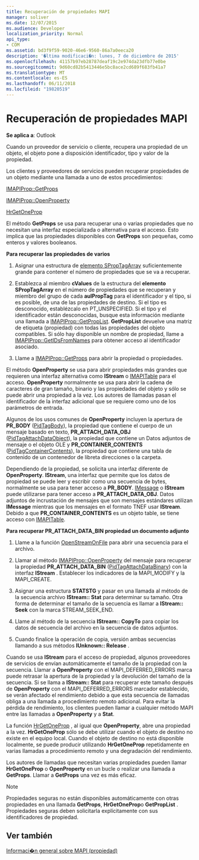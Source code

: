 ```yaml
---
title: Recuperación de propiedades MAPI
manager: soliver
ms.date: 12/07/2015
ms.audience: Developer
localization_priority: Normal
api_type:
- COM
ms.assetid: bd3f9f59-9020-46e6-9560-86a7a0eeca20
description: '�ltima modificaci�n: lunes, 7 de diciembre de 2015'
ms.openlocfilehash: 41157b97eb28787deaf19c2e974da23dfb77e0be
ms.sourcegitcommit: 9d60cd82b5413446e5bc8ace2cd689f683fb41a7
ms.translationtype: MT
ms.contentlocale: es-ES
ms.lasthandoff: 06/11/2018
ms.locfileid: "19820519"
---
```

# <a name="retrieving-mapi-properties"></a>Recuperación de propiedades MAPI

 
  
**Se aplica a**: Outlook 
  
Cuando un proveedor de servicio o cliente, recupera una propiedad de un objeto, el objeto pone a disposición identificador, tipo y valor de la propiedad. 
  
Los clientes y proveedores de servicios pueden recuperar propiedades de un objeto mediante una llamada a uno de estos procedimientos:
  
[IMAPIProp::GetProps](imapiprop-getprops.md)
  
[IMAPIProp::OpenProperty](imapiprop-openproperty.md)
  
[HrGetOneProp](hrgetoneprop.md)
  
El método **GetProps** se usa para recuperar una o varias propiedades que no necesitan una interfaz especializada o alternativa para el acceso. Esto implica que las propiedades disponibles con **GetProps** son pequeñas, como enteros y valores booleanos. 
  
 **Para recuperar las propiedades de varios**
  
1. Asignar una estructura de [elemento SPropTagArray](sproptagarray.md) suficientemente grande para contener el número de propiedades que se va a recuperar. 
    
2. Establezca al miembro **cValues** de la estructura del **elemento SPropTagArray** en el número de propiedades que se recuperan y miembro del grupo de cada **aulPropTag** para el identificador y el tipo, si es posible, de una de las propiedades de destino. Si el tipo es desconocido, establézcalo en PT_UNSPECIFIED. Si el tipo y el identificador están desconocidas, busque esta información mediante una llamada a [IMAPIProp::GetPropList](imapiprop-getproplist.md). **GetPropList** devuelve una matriz de etiqueta (propiedad) con todas las propiedades del objeto compatibles. Si sólo hay disponible un nombre de propiedad, llame a [IMAPIProp::GetIDsFromNames](imapiprop-getidsfromnames.md) para obtener acceso al identificador asociado. 
    
3. Llame a [IMAPIProp::GetProps](imapiprop-getprops.md) para abrir la propiedad o propiedades. 
    
El método **OpenProperty** se usa para abrir propiedades más grandes que requieren una interfaz alternativa como **IStream** o [IMAPITable](imapitableiunknown.md) para el acceso. **OpenProperty** normalmente se usa para abrir la cadena de caracteres de gran tamaño, binario y las propiedades del objeto y sólo se puede abrir una propiedad a la vez. Los autores de llamadas pasan el identificador de la interfaz adicional que se requiere como uno de los parámetros de entrada. 
  
Algunos de los usos comunes de **OpenProperty** incluyen la apertura de **PR_BODY** ([PidTagBody](pidtagbody-canonical-property.md)), la propiedad que contiene el cuerpo de un mensaje basado en texto, **PR_ATTACH_DATA_OBJ** ([PidTagAttachDataObject](pidtagattachdataobject-canonical-property.md)), la propiedad que contiene un Datos adjuntos de mensaje o el objeto OLE y **PR_CONTAINER_CONTENTS** ([PidTagContainerContents](pidtagcontainercontents-canonical-property.md)), la propiedad que contiene una tabla de contenido de un contenedor de libreta direcciones o la carpeta. 
  
Dependiendo de la propiedad, se solicita una interfaz diferente de **OpenProperty**. **IStream**, una interfaz que permite que los datos de propiedad se puede leer y escribir como una secuencia de bytes, normalmente se usa para tener acceso a **PR_BODY**. [IMessage](imessageimapiprop.md) o **IStream** puede utilizarse para tener acceso a **PR_ATTACH_DATA_OBJ**. Datos adjuntos de incrustación de mensajes que son mensajes estándares utilizan **IMessage** mientras que los mensajes en el formato TNEF usar **IStream**. Debido a que **PR_CONTAINER_CONTENTS** es un objeto table, se tiene acceso con [IMAPITable](imapitableiunknown.md).
  
 **Para recuperar PR_ATTACH_DATA_BIN propiedad un documento adjunto**
  
1. Llame a la función [OpenStreamOnFile](openstreamonfile.md) para abrir una secuencia para el archivo. 
    
2. Llamar al método [IMAPIProp::OpenProperty](imapiprop-openproperty.md) del mensaje para recuperar la propiedad **PR_ATTACH_DATA_BIN** ([PidTagAttachDataBinary](pidtagattachdatabinary-canonical-property.md)) con la interfaz **IStream** . Establecer los indicadores de la MAPI_MODIFY y la MAPI_CREATE. 
    
3. Asignar una estructura **STATSTG** y pasar en una llamada al método de la secuencia archivo **IStream:: Stat** para determinar su tamaño. Otra forma de determinar el tamaño de la secuencia es llamar a **IStream:: Seek** con la marca STREAM_SEEK_END. 
    
4. Llame al método de la secuencia **IStream:: CopyTo** para copiar los datos de secuencia del archivo en la secuencia de datos adjuntos. 
    
5. Cuando finalice la operación de copia, versión ambas secuencias llamando a sus métodos **IUnknown:: Release** . 
    
Cuando se usa **IStream** para el acceso de propiedad, algunos proveedores de servicios de envían automáticamente el tamaño de la propiedad con la secuencia. Llamar a **OpenProperty** con el MAPI_DEFERRED_ERRORS marca puede retrasar la apertura de la propiedad y la devolución del tamaño de la secuencia. Si se llama a **IStream:: Stat** para recuperar este tamaño después de **OpenProperty** con el MAPI_DEFERRED_ERRORS marcador establecido, se verán afectado el rendimiento debido a que esta secuencia de llamadas obliga a una llamada a procedimiento remoto adicional. Para evitar la pérdida de rendimiento, los clientes pueden llamar a cualquier método MAPI entre las llamadas a **OpenProperty** y a **Stat**.
  
La función [HrGetOneProp](hrgetoneprop.md) , al igual que **OpenProperty**, abre una propiedad a la vez. **HrGetOneProp** sólo se debe utilizar cuando el objeto de destino no existe en el equipo local. Cuando el objeto de destino no está disponible localmente, se puede producir utilizando **HrGetOneProp** repetidamente en varias llamadas a procedimiento remoto y una degradación del rendimiento. 
  
Los autores de llamadas que necesitan varias propiedades pueden llamar **HrGetOneProp** o **OpenProperty** en un bucle o realizar una llamada a **GetProps**. Llamar a **GetProps** una vez es más eficaz. 
  
> [!NOTE]
> Propiedades seguras no están disponibles automáticamente con otras propiedades en una llamada **GetProps**, **HrGetOneProp**o **GetPropList** . Propiedades seguras deben solicitarla explícitamente con sus identificadores de propiedad. 
  
## <a name="see-also"></a>Ver también



[Informaci�n general sobre MAPI (propiedad)](mapi-property-overview.md)


